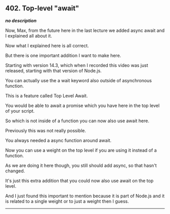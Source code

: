 ## 402. Top-level "await"

<strong><em>no description</em></strong>

Now, Max, from the future here in the last lecture we added async await and I
explained all about it. 

Now what I explained here is all correct. 

But there is one important addition I want to make here. 

Starting with version 14.3, which when I recorded this video was just released,
starting with that version of Node.js. 

You can actually use the a wait keyword also outside of asynchronous function. 

This is a feature called Top Level Await. 

You would be able to await a promise which you have here in the top level of
your script. 

So which is not inside of a function you can now also use await here. 

Previously this was not really possible. 

You always needed a async function around await. 

Now you can use a weight on the top level if you are using it instead of a
function. 

As we are doing it here though, you still should add async, so that hasn't
changed. 

It's just this extra addition that you could now also use await on the top
level. 

And I just found this important to mention because it is part of Node.js and it
is related to a single weight or to just a weight then I guess. 

---